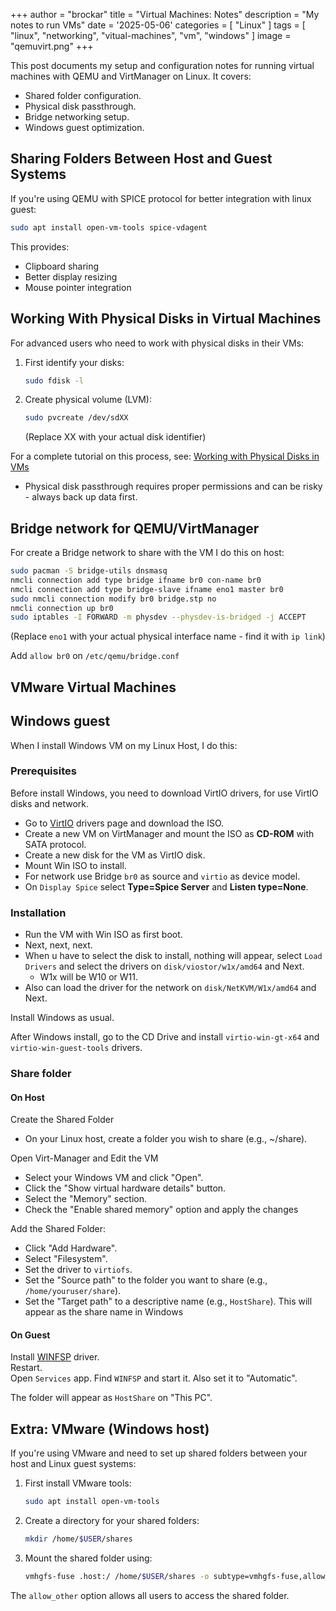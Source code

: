 +++
author = "brockar"
title = "Virtual Machines: Notes"
description = "My notes to run VMs"
date = '2025-05-06'
categories = [
    "Linux"
]
tags = [
    "linux",
    "networking",
    "vitual-machines",
    "vm",
    "windows"
]
image = "qemuvirt.png"
+++


This post documents my setup and configuration notes for running virtual machines
with QEMU and VirtManager on Linux. It covers:

- Shared folder configuration.
- Physical disk passthrough.
- Bridge networking setup.
- Windows guest optimization.

## Sharing Folders Between Host and Guest Systems

If you're using QEMU with SPICE protocol for better integration with linux guest:

```bash
sudo apt install open-vm-tools spice-vdagent
```

This provides:

- Clipboard sharing
- Better display resizing
- Mouse pointer integration

## Working With Physical Disks in Virtual Machines

For advanced users who need to work with physical disks in their VMs:

1. First identify your disks:

   ```bash
   sudo fdisk -l
   ```

2. Create physical volume (LVM):

   ```bash
   sudo pvcreate /dev/sdXX
   ```

   (Replace XX with your actual disk identifier)

For a complete tutorial on this process, see:
[Working with Physical Disks in VMs](https://www.youtube.com/watch?v=vYQ9Bkv7VG4)

- Physical disk passthrough requires proper permissions and can be risky - always
back up data first.

## Bridge network for QEMU/VirtManager

For create a Bridge network to share with the VM I do this on host:

```bash
sudo pacman -S bridge-utils dnsmasq
nmcli connection add type bridge ifname br0 con-name br0
nmcli connection add type bridge-slave ifname eno1 master br0
sudo nmcli connection modify br0 bridge.stp no
nmcli connection up br0
sudo iptables -I FORWARD -m physdev --physdev-is-bridged -j ACCEPT
```

(Replace `eno1` with your actual physical interface name - find it with `ip link`)

Add `allow br0` on `/etc/qemu/bridge.conf`

## VMware Virtual Machines

## Windows guest

When I install Windows VM on my Linux Host, I do this:

### Prerequisites

Before install Windows, you need to download VirtIO drivers, for use VirtIO disks
and network.  

- Go to [VirtIO](https://pve.proxmox.com/wiki/Windows_VirtIO_Drivers#Using_the_ISO) drivers page and download the ISO.  
- Create a new VM on VirtManager and mount the ISO as **CD-ROM** with SATA protocol.  
- Create a new disk for the VM as VirtIO disk.  
- Mount Win ISO to install.  
- For network use Bridge `br0` as source and `virtio` as device model.  
- On `Display Spice` select **Type=Spice Server** and **Listen type=None**.  

### Installation

- Run the VM with Win ISO as first boot.  
- Next, next, next.  
- When u have to select the disk to install, nothing will appear, select `Load Drivers` and select the drivers on `disk/viostor/w1x/amd64` and Next.  
  - W1x will be W10 or W11.  
- Also can load the driver for the network on `disk/NetKVM/W1x/amd64` and Next.  

Install Windows as usual.  

After Windows install, go to the CD Drive and install
`virtio-win-gt-x64` and `virtio-win-guest-tools` drivers.

### Share folder

#### On Host

Create the Shared Folder

- On your Linux host, create a folder you wish to share (e.g., ~/share).

Open Virt-Manager and Edit the VM

- Select your Windows VM and click "Open".
- Click the "Show virtual hardware details" button.
- Select the "Memory" section.
- Check the "Enable shared memory" option and apply the changes

Add the Shared Folder:

- Click "Add Hardware".
- Select "Filesystem".
- Set the driver to `virtiofs`.
- Set the "Source path" to the folder you want to share (e.g., `/home/youruser/share`).
- Set the "Target path" to a descriptive name (e.g., `HostShare`). This will
appear as the share name in Windows

#### On Guest

Install [WINFSP](https://winfsp.dev/rel/) driver.  
Restart.  
Open `Services` app.
Find `WINFSP` and start it. Also set it to "Automatic".  

The folder will appear as `HostShare` on "This PC".

## Extra: VMware (Windows host)

If you're using VMware and need to set up shared folders between your
host and Linux guest systems:

1. First install VMware tools:

   ```bash
   sudo apt install open-vm-tools
   ```

2. Create a directory for your shared folders:

   ```bash
   mkdir /home/$USER/shares
   ```

3. Mount the shared folder using:

   ```bash
   vmhgfs-fuse .host:/ /home/$USER/shares -o subtype=vmhgfs-fuse,allow_other
   ```

The `allow_other` option allows all users to access the shared folder.
